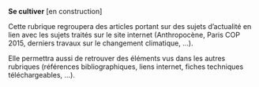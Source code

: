 **Se cultiver** [en construction]


Cette rubrique regroupera des articles portant sur des sujets d’actualité en lien avec les sujets traités sur le site internet (Anthropocène, Paris COP 2015, derniers travaux sur le changement climatique, …). 


Elle permettra aussi de retrouver des éléments vus dans les autres rubriques (références bibliographiques, liens internet, fiches techniques téléchargeables, …). 
